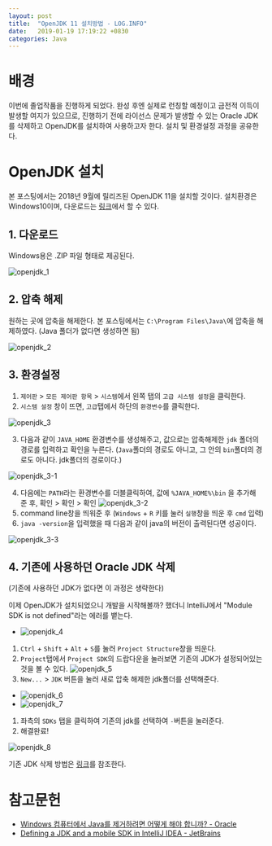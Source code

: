 ```yaml
---
layout: post
title:  "OpenJDK 11 설치방법 - LOG.INFO"
date:   2019-01-19 17:19:22 +0830
categories: Java
---
```


# 배경

이번에 졸업작품을 진행하게 되었다. 완성 후엔 실제로 런칭할 예정이고 금전적 이득이 발생할 여지가 있으므로, 진행하기 전에 라이선스 문제가 발생할 수 있는 Oracle JDK를 삭제하고 OpenJDK를 설치하여 사용하고자 한다. 설치 및 환경설정 과정을 공유한다.

# OpenJDK 설치

본 포스팅에서는 2018년 9월에 릴리즈된 OpenJDK 11을 설치할 것이다. 설치환경은 Windows10이며, 다운로드는 [링크](https://jdk.java.net/11/)에서 할 수 있다.

## 1. 다운로드

Windows용은 .ZIP 파일 형태로 제공된다.

![openjdk_1](/assets/images/openjdk_1.PNG)

## 2. 압축 해제

원하는 곳에 압축을 해제한다. 본 포스팅에서는 `C:\Program Files\Java\`에 압축을 해제하였다. (Java 폴더가 없다면 생성하면 됨)

![openjdk_2](/assets/images/openjdk_2.PNG)

## 3. 환경설정

1. `제어판` > `모든 제어판 항목` > `시스템`에서 왼쪽 탭의 `고급 시스템 설정`을 클릭한다.
2. `시스템 설정` 창이 뜨면, `고급`탭에서 하단의 `환경변수`를 클릭한다.

![openjdk_3](/assets/images/openjdk_3.PNG)

3. 다음과 같이 `JAVA_HOME` 환경변수를 생성해주고, 값으로는 압축해제한 `jdk` 폴더의 경로를 입력하고 확인을 누른다. (`Java`폴더의 경로도 아니고, 그 안의 `bin`폴더의 경로도 아니다. jdk폴더의 경로이다.)

![openjdk_3-1](/assets/images/openjdk_3_1.PNG)

4. 다음에는 `PATH`라는 환경변수를 더블클릭하여, 값에 `%JAVA_HOME%\bin` 을 추가해 준 후, 확인 > 확인 > 확인
![openjdk_3-2](/assets/images/openjdk_3_2.PNG)
5. command line창을 띄워준 후 (`Windows` + `R` 키를 눌러 `실행`창을 띄운 후 `cmd` 입력)
6. `java -version`을 입력했을 때 다음과 같이 java의 버전이 출력된다면 성공이다.
 
![openjdk_3-3](/assets/images/openjdk_3_3.PNG)

## 4. 기존에 사용하던 Oracle JDK 삭제

(기존에 사용하던 JDK가 없다면 이 과정은 생략한다)

이제 OpenJDK가 설치되었으니 개발을 시작해볼까? 했더니 IntelliJ에서 "Module SDK is not defined"라는 에러를 뱉는다.
- ![openjdk_4](/assets/images/openjdk_4.PNG)

1. `Ctrl` + `Shift` + `Alt` + `S`를 눌러 `Project Structure`창을 띄운다.
2. `Project`탭에서 `Project SDK`의 드랍다운을 눌러보면 기존의 JDK가 설정되어있는 것을 볼 수 있다.
![openjdk_5](/assets/images/openjdk_5.PNG)
1. `New...` > `JDK` 버튼을 눌러 새로 압축 해제한 jdk폴더를 선택해준다.
- ![openjdk_6](/assets/images/openjdk_6.PNG)
- ![openjdk_7](/assets/images/openjdk_7.PNG)
1. 좌측의 `SDKs` 탭을 클릭하여 기존의 jdk를 선택하여 `-`버튼을 눌러준다.
2. 해결완료!

![openjdk_8](/assets/images/openjdk_8.PNG)

기존 JDK 삭제 방법은 [링크](https://www.java.com/ko/download/help/uninstall_java.xml)를 참조한다.

# 참고문헌

- [Windows 컴퓨터에서 Java를 제거하려면 어떻게 해야 합니까? - Oracle](https://www.java.com/ko/download/help/uninstall_java.xml)
- [Defining a JDK and a mobile SDK in IntelliJ IDEA - JetBrains](https://www.jetbrains.com/help/idea/configuring-mobile-java-sdk.html)